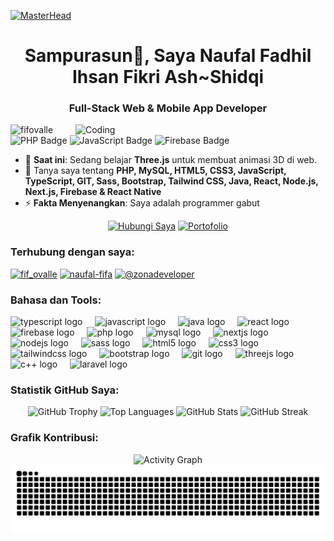 [![MasterHead](https://repository-images.githubusercontent.com/588181932/e36ec678-7984-4cdd-8e4c-a3932772ff8e)](https://instagram.com/fif_ovalle)

<h1 align="center">Sampurasun👋, Saya Naufal Fadhil Ihsan Fikri Ash~Shidqi</h1>
<h3 align="center">Full-Stack Web & Mobile App Developer</h3>

<img align="right" alt="Coding" width="400" src="https://user-images.githubusercontent.com/74038190/235224431-e8c8c12e-6826-47f1-89fb-2ddad83b3abf.gif">

<p align="left">
  <img src="https://komarev.com/ghpvc/?username=fifovalle&label=Orang%20Yang%20Kepo&color=blueviolet&style=plastic" alt="fifovalle" />
  <img src="https://img.shields.io/badge/Code-PHP-blue" alt="PHP Badge" />
  <img src="https://img.shields.io/badge/Code-JavaScript-yellow" alt="JavaScript Badge" />
  <img src="https://img.shields.io/badge/Platform-Firebase-orange" alt="Firebase Badge" />
</p>

- 🌱 **Saat ini**: Sedang belajar **Three.js** untuk membuat animasi 3D di web.
- 💬 Tanya saya tentang **PHP, MySQL, HTML5, CSS3, JavaScript, TypeScript, GIT, Sass, Bootstrap, Tailwind CSS, Java, React, Node.js, Next.js, Firebase & React Native**
- ⚡ **Fakta Menyenangkan**: Saya adalah programmer gabut

<p align="center">
  <a href="https://wa.me/+6282318334287" target="_blank"><img src="https://img.shields.io/badge/Hubungi-WhatsApp-green?style=for-the-badge&logo=whatsapp" alt="Hubungi Saya" /></a>
  <a href="https://naufal-fifa.vercel.app/" target="_blank"><img src="https://img.shields.io/badge/Portofolio%20Saya-Situs-orange?style=for-the-badge&logo=github" alt="Portofolio" /></a>
</p>

<h3 align="left">Terhubung dengan saya:</h3>
<p align="left">
  <a href="https://instagram.com/fif_ovalle" target="blank"><img src="https://user-images.githubusercontent.com/74038190/235294013-a33e5c43-a01c-43f6-b44d-a406d8b4ab75.gif" alt="fif_ovalle" height="40" /></a>
  <a href="https://www.linkedin.com/in/naufal-fifa/" target="blank"><img src="https://user-images.githubusercontent.com/74038190/235294012-0a55e343-37ad-4b0f-924f-c8431d9d2483.gif" alt="naufal-fifa" height="40" /></a>
  <a href="https://www.youtube.com/@zonadeveloper" target="blank"><img src="https://user-images.githubusercontent.com/74038190/235294007-de441046-823e-4eff-89bf-d4df52858b65.gif" alt="@zonadeveloper" height="40" /></a>
</p>

<h3 align="left">Bahasa dan Tools:</h3>
<div align="left">
   <img src="https://skillicons.dev/icons?i=ts" height="40" alt="typescript logo" />
  <img width="12" />
  <img src="https://skillicons.dev/icons?i=js" height="40" alt="javascript logo" />
  <img width="12" />
  <img src="https://skillicons.dev/icons?i=java" height="40" alt="java logo" />
  <img width="12" />
  <img src="https://skillicons.dev/icons?i=react" height="40" alt="react logo" />
  <img width="12" />
  <img src="https://skillicons.dev/icons?i=firebase" height="40" alt="firebase logo" />
  <img width="12" />
  <img src="https://skillicons.dev/icons?i=php" height="40" alt="php logo" />
  <img width="12" />
  <img src="https://skillicons.dev/icons?i=mysql" height="40" alt="mysql logo" />
  <img width="12" />
  <img src="https://skillicons.dev/icons?i=nextjs" height="40" alt="nextjs logo" />
  <img width="12" />
  <img src="https://skillicons.dev/icons?i=nodejs" height="40" alt="nodejs logo" />
  <img width="12" />
  <img src="https://skillicons.dev/icons?i=sass" height="40" alt="sass logo" />
  <img width="12" />
  <img src="https://skillicons.dev/icons?i=html" height="40" alt="html5 logo" />
  <img width="12" />
  <img src="https://skillicons.dev/icons?i=css" height="40" alt="css3 logo" />
  <img width="12" />
  <img src="https://skillicons.dev/icons?i=tailwind" height="40" alt="tailwindcss logo" />
  <img width="12" />
  <img src="https://skillicons.dev/icons?i=bootstrap" height="40" alt="bootstrap logo" />
  <img width="12" />
  <img src="https://skillicons.dev/icons?i=git" height="40" alt="git logo" />
  <img width="12" />
  <img src="https://skillicons.dev/icons?i=threejs" height="40" alt="threejs logo" />
  <img width="12" />
  <img src="https://skillicons.dev/icons?i=c" height="40" alt="c++ logo" />
  <img width="12" />
  <img src="https://skillicons.dev/icons?i=laravel" height="40" alt="laravel logo" />
</div>

<h3 align="left">Statistik GitHub Saya:</h3>
<div align="center">
  <img src="https://github-profile-trophy.vercel.app/?username=fifovalle&theme=dracula&margin-w=8&margin-h=8&column=-1" alt="GitHub Trophy" />
  <img src="https://github-readme-stats.vercel.app/api/top-langs?username=fifovalle&locale=en&layout=compact&theme=dracula&hide_border=true" alt="Top Languages" />
  <img src="https://github-readme-stats.vercel.app/api?username=fifovalle&show_icons=true&theme=dracula&hide_border=true" alt="GitHub Stats" />
  <img src="https://streak-stats.demolab.com?user=fifovalle&theme=dracula&hide_border=true" alt="GitHub Streak" />
</div>

<h3 align="left">Grafik Kontribusi:</h3>
<div align="center">
  <img src="https://github-readme-activity-graph.vercel.app/graph?username=fifovalle&theme=react-dark&area=true&hide_border=true" alt="Activity Graph" />
</div>

<img src="https://raw.githubusercontent.com/fifovalle/fifovalle/output/snake.svg" alt="Snake Game" />
